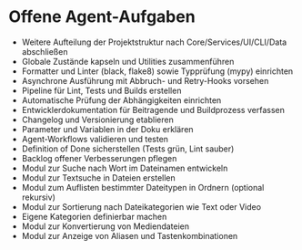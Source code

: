 # Offene Agent-Aufgaben

- Weitere Aufteilung der Projektstruktur nach Core/Services/UI/CLI/Data abschließen
- Globale Zustände kapseln und Utilities zusammenführen
- Formatter und Linter (black, flake8) sowie Typprüfung (mypy) einrichten
- Asynchrone Ausführung mit Abbruch- und Retry-Hooks vorsehen
- Pipeline für Lint, Tests und Builds erstellen
- Automatische Prüfung der Abhängigkeiten einrichten
- Entwicklerdokumentation für Beitragende und Buildprozess verfassen
- Changelog und Versionierung etablieren
- Parameter und Variablen in der Doku erklären
- Agent-Workflows validieren und testen
- Definition of Done sicherstellen (Tests grün, Lint sauber)
- Backlog offener Verbesserungen pflegen
- Modul zur Suche nach Wort im Dateinamen entwickeln
- Modul zur Textsuche in Dateien erstellen
- Modul zum Auflisten bestimmter Dateitypen in Ordnern (optional rekursiv)
- Modul zur Sortierung nach Dateikategorien wie Text oder Video
- Eigene Kategorien definierbar machen
- Modul zur Konvertierung von Mediendateien
- Modul zur Anzeige von Aliasen und Tastenkombinationen
